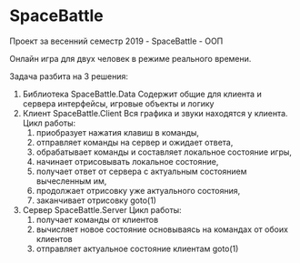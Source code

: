 # SpaceBattle
Проект за весенний семестр 2019 - SpaceBattle - ООП

Онлайн игра для двух человек в режиме реального времени.

Задача разбита на 3 решения:
  1) Библиотека SpaceBattle.Data
    Содержит общие для клиента и сервера интерфейсы, игровые объекты и логику
  2) Клиент SpaceBattle.Client
  Вся графика и звуки находятся у клиента.
    Цикл работы:
      1. приобразует нажатия клавиш в команды,
      2. отправляет команды на сервер и ожидает ответа,
      3. обрабатывает команды и составляет локальное состояние игры,
      4. начинает отрисовывать локальное состояние,
      5. получает ответ от сервера с актуальным состоянием вычесленным им,
      6. продолжает отрисовку уже актуального состояния,
      7. заканчивает отрисовку goto(1)
  3) Сервер SpaceBattle.Server
  Цикл работы:
      1. получает команды от клиентов
      2. вычисляет новое состояние основываясь на командах от обоих клиентов
      3. отправляет актуальное состояние клиентам goto(1)
